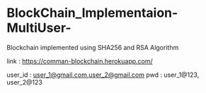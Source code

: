 # BlockChain_Implementaion-MultiUser-

Blockchain implemented using SHA256 and RSA Algorithm

link : https://comman-blockchain.herokuapp.com/

user_id : user_1@gmail.com,user_2@gmail.com
pwd : user_1@123, user_2@123

